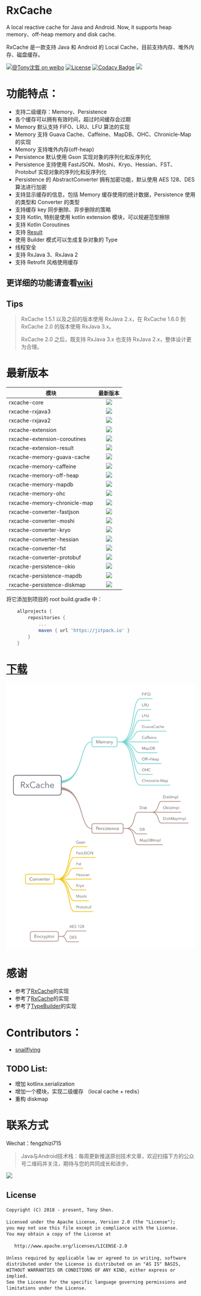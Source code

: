 # RxCache

A local reactive cache for Java and Android. Now, it supports heap memory、off-heap memory and disk cache.

RxCache 是一款支持 Java 和 Android 的 Local Cache，目前支持内存、堆外内存、磁盘缓存。

[![@Tony沈哲 on weibo](https://img.shields.io/badge/weibo-%40Tony%E6%B2%88%E5%93%B2-blue.svg)](http://www.weibo.com/fengzhizi715)
[![License](https://img.shields.io/badge/license-Apache%202-lightgrey.svg)](https://www.apache.org/licenses/LICENSE-2.0.html)
[![Codacy Badge](https://api.codacy.com/project/badge/Grade/78ffe7c5da004d82a48280aca9f50f42)](https://app.codacy.com/app/fengzhizi715/RxCache?utm_source=github.com&utm_medium=referral&utm_content=fengzhizi715/RxCache&utm_campaign=Badge_Grade_Dashboard)
[![](https://jitpack.io/v/fengzhizi715/RxCache.svg)](https://jitpack.io/#fengzhizi715/RxCache)

# 功能特点：

* 支持二级缓存：Memory、Persistence
* 各个缓存可以拥有有效时间，超过时间缓存会过期
* Memory 默认支持 FIFO、LRU、LFU 算法的实现
* Memory 支持 Guava Cache、Caffeine、MapDB、OHC、Chronicle-Map 的实现
* Memory 支持堆外内存(off-heap)
* Persistence 默认使用 Gson 实现对象的序列化和反序列化
* Persistence 支持使用 FastJSON、Moshi、Kryo、Hessian、FST、Protobuf 实现对象的序列化和反序列化
* Persistence 的 AbstractConverter 拥有加密功能，默认使用 AES 128、DES 算法进行加密
* 支持显示缓存的信息，包括 Memory 缓存使用的统计数据，Persistence 使用的类型和 Converter 的类型
* 支持缓存 key 同步删除、异步删除的策略  
* 支持 Kotlin, 特别是使用 kotlin extension 模块，可以规避范型擦除
* 支持 Kotlin Coroutines
* 支持 [Result](https://github.com/fengzhizi715/Result)
* 使用 Builder 模式可以生成复杂对象的 Type
* 线程安全
* 支持 RxJava 3、RxJava 2
* 支持 Retrofit 风格使用缓存

## 更详细的功能请查看[wiki](https://github.com/fengzhizi715/RxCache/wiki)

## Tips

> RxCache 1.5.1 以及之前的版本使用 RxJava 2.x，在 RxCache 1.6.0 到 RxCache 2.0 的版本使用 RxJava 3.x。
>
> RxCache 2.0 之后，既支持 RxJava 3.x 也支持 RxJava 2.x，整体设计更为合理。

# 最新版本

模块|最新版本
---|:-------------:
rxcache-core|[![](https://jitpack.io/v/fengzhizi715/RxCache.svg)](https://jitpack.io/#fengzhizi715/RxCache)|
rxcache-rxjava3|[![](https://jitpack.io/v/fengzhizi715/RxCache.svg)](https://jitpack.io/#fengzhizi715/RxCache)|
rxcache-rxjava2|[![](https://jitpack.io/v/fengzhizi715/RxCache.svg)](https://jitpack.io/#fengzhizi715/RxCache)|
rxcache-extension|[![](https://jitpack.io/v/fengzhizi715/RxCache.svg)](https://jitpack.io/#fengzhizi715/RxCache)|
rxcache-extension-coroutines|[![](https://jitpack.io/v/fengzhizi715/RxCache.svg)](https://jitpack.io/#fengzhizi715/RxCache)|
rxcache-extension-result|[![](https://jitpack.io/v/fengzhizi715/RxCache.svg)](https://jitpack.io/#fengzhizi715/RxCache)|
rxcache-memory-guava-cache|[![](https://jitpack.io/v/fengzhizi715/RxCache.svg)](https://jitpack.io/#fengzhizi715/RxCache)|
rxcache-memory-caffeine|[![](https://jitpack.io/v/fengzhizi715/RxCache.svg)](https://jitpack.io/#fengzhizi715/RxCache)|
rxcache-memory-off-heap|[![](https://jitpack.io/v/fengzhizi715/RxCache.svg)](https://jitpack.io/#fengzhizi715/RxCache)|
rxcache-memory-mapdb|[![](https://jitpack.io/v/fengzhizi715/RxCache.svg)](https://jitpack.io/#fengzhizi715/RxCache)|
rxcache-memory-ohc|[![](https://jitpack.io/v/fengzhizi715/RxCache.svg)](https://jitpack.io/#fengzhizi715/RxCache)|
rxcache-memory-chronicle-map|[![](https://jitpack.io/v/fengzhizi715/RxCache.svg)](https://jitpack.io/#fengzhizi715/RxCache)|
rxcache-converter-fastjson|[![](https://jitpack.io/v/fengzhizi715/RxCache.svg)](https://jitpack.io/#fengzhizi715/RxCache)|
rxcache-converter-moshi|[![](https://jitpack.io/v/fengzhizi715/RxCache.svg)](https://jitpack.io/#fengzhizi715/RxCache)|
rxcache-converter-kryo|[![](https://jitpack.io/v/fengzhizi715/RxCache.svg)](https://jitpack.io/#fengzhizi715/RxCache)|
rxcache-converter-hessian|[![](https://jitpack.io/v/fengzhizi715/RxCache.svg)](https://jitpack.io/#fengzhizi715/RxCache)|
rxcache-converter-fst|[![](https://jitpack.io/v/fengzhizi715/RxCache.svg)](https://jitpack.io/#fengzhizi715/RxCache)|
rxcache-converter-protobuf|[![](https://jitpack.io/v/fengzhizi715/RxCache.svg)](https://jitpack.io/#fengzhizi715/RxCache)|
rxcache-persistence-okio|[![](https://jitpack.io/v/fengzhizi715/RxCache.svg)](https://jitpack.io/#fengzhizi715/RxCache)|
rxcache-persistence-mapdb|[![](https://jitpack.io/v/fengzhizi715/RxCache.svg)](https://jitpack.io/#fengzhizi715/RxCache)|
rxcache-persistence-diskmap|[![](https://jitpack.io/v/fengzhizi715/RxCache.svg)](https://jitpack.io/#fengzhizi715/RxCache)|

将它添加到项目的 root build.gradle 中：

```groovy
	allprojects {
		repositories {
			...
			maven { url 'https://jitpack.io' }
		}
	}
```

# [下载](https://github.com/fengzhizi715/RxCache/blob/master/Download.md)


![](images/RxCache.png)


# 感谢

* 参考了[RxCache](https://github.com/VictorAlbertos/RxCache)的实现
* 参考了[RxCache](https://github.com/z-chu/RxCache)的实现
* 参考了[TypeBuilder](https://github.com/ikidou/TypeBuilder)的实现


# Contributors：

* [snailflying](https://github.com/snailflying)

## TODO List:

* 增加 kotlinx.serialization
* 增加一个模块，实现二级缓存 （local cache + redis）
* 重构 diskmap 


联系方式
===

Wechat：fengzhizi715


> Java与Android技术栈：每周更新推送原创技术文章，欢迎扫描下方的公众号二维码并关注，期待与您的共同成长和进步。

![](https://github.com/fengzhizi715/NetDiscovery/blob/master/images/gzh.jpeg)

License
-------

    Copyright (C) 2018 - present, Tony Shen.

    Licensed under the Apache License, Version 2.0 (the "License");
    you may not use this file except in compliance with the License.
    You may obtain a copy of the License at

       http://www.apache.org/licenses/LICENSE-2.0

    Unless required by applicable law or agreed to in writing, software
    distributed under the License is distributed on an "AS IS" BASIS,
    WITHOUT WARRANTIES OR CONDITIONS OF ANY KIND, either express or implied.
    See the License for the specific language governing permissions and
    limitations under the License.
